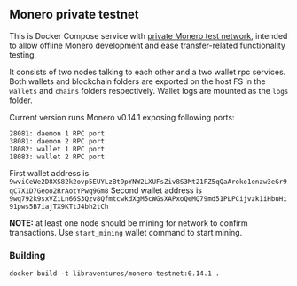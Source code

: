 ## Monero private testnet


This is Docker Compose service with [private Monero test network](https://moneroexamples.github.io/private-testnet/),
intended to allow offline Monero development and ease transfer-related functionality testing.

It consists of two nodes talking to each other and a two wallet rpc services.
Both wallets and blockchain folders are exported on the host FS in the `wallets` and `chains` folders respectively.
Wallet logs are mounted as the `logs` folder.

Current version runs Monero v0.14.1 exposing following ports:

```
28081: daemon 1 RPC port
38081: daemon 2 RPC port
18082: wallet 1 RPC port
18083: wallet 2 RPC port
```

First wallet address is `9wviCeWe2D8XS82k2ovp5EUYLzBt9pYNW2LXUFsZiv8S3Mt21FZ5qQaAroko1enzw3eGr9qC7X1D7Geoo2RrAotYPwq9Gm8`
Second wallet address is `9wq792k9sxVZiLn66S3Qzv8QfmtcwkdXgM5cWGsXAPxoQeMQ79md51PLPCijvzk1iHbuHi91pws5B7iajTX9KTtJ4bh2tCh`

**NOTE:** at least one node should be mining for network to confirm transactions. Use `start_mining` wallet command to start mining.

### Building

`docker build -t libraventures/monero-testnet:0.14.1 .`
